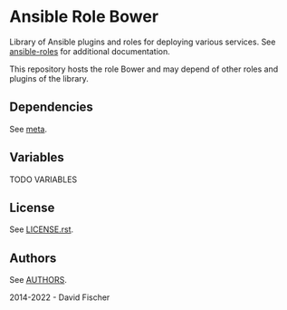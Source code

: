 # Ansible Role Bower

Library of Ansible plugins and roles for deploying various services.
See [ansible-roles](https://github.com/davidfischer-ch/ansible-roles) for additional documentation.

This repository hosts the role Bower and may depend of other roles and plugins of the library.

## Dependencies

See [meta](meta/main.yml).

## Variables

TODO VARIABLES

## License

See [LICENSE.rst](LICENSE.rst).

## Authors

See [AUTHORS](AUTHORS).

2014-2022 - David Fischer
